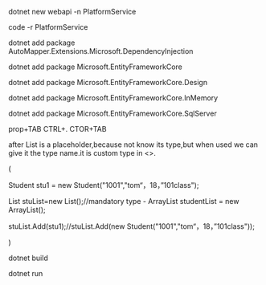 dotnet new webapi -n PlatformService

code -r PlatformService

dotnet add package AutoMapper.Extensions.Microsoft.DependencyInjection

dotnet add package Microsoft.EntityFrameworkCore

dotnet add package Microsoft.EntityFrameworkCore.Design

dotnet add package Microsoft.EntityFrameworkCore.InMemory

dotnet add package Microsoft.EntityFrameworkCore.SqlServer

prop+TAB CTRL+. CTOR+TAB

after List is a placeholder<T>,because not know its type,but when used we can give it the type name.it is custom type in <>.
  
  (
  
  Student stu1 = new Student("1001","tom“，18，”101class");
  
  List<Student> stuList=new List<Student>();//mandatory type - ArrayList studentList = new ArrayList();
  
  stuList.Add(stu1);//stuList.Add(new Student("1001","tom“，18，”101class"));
  
  )
  
  dotnet build
  
  dotnet run
  
 
